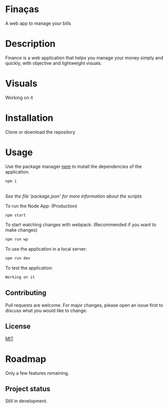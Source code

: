 # Finaças
A web app to manage your bills

# Description
Finance is a web application that helps you manage your money simply and quickly, with objective and lightweight visuals. 

# Visuals
Working on it

# Installation
Clone or download the repository

# Usage
Use the package manager [npm](https://nodejs.org/en/download/) to install the dependencies of the application.
```bash
npm i
```
<br> <i>See the file 'package.json' for more information about the scripts</i> <br>

To run the Node App: (Production)
```bash
npm start
```

To start watching changes with webpack: (Recommended if you want to make changes)
```bash
npm run wp
```
To use the application in a local server:
```bash
npm run dev
```
To test the application:
```bash
Working on it
```

## Contributing
Pull requests are welcome. For major changes, please open an issue first to discuss what you would like to change.

## License
[MIT](https://github.com/andraderafa72/Agenda-JS/blob/main/LICENSE)


# Roadmap
Only a few features remaining.

## Project status
Still in development.

